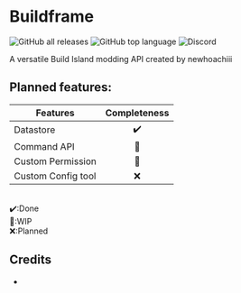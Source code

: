 # Buildframe
![GitHub all releases](https://img.shields.io/github/downloads/Ncursor/buildframe/total?style=for-the-badge&color=%23a4ff94) 
![GitHub top language](https://img.shields.io/github/languages/top/Ncursor/buildframe?style=for-the-badge) 
![Discord](https://img.shields.io/discord/748269562759348304?style=for-the-badge&logo=discord&label=Build%20Island)

A versatile Build Island modding API created by newhoachiii

## Planned features:
|Features          |Completeness|
|------------------|:----------:|
|Datastore         |✔️|
|Command API       |🔨|
|Custom Permission |🔨|
|Custom Config tool|❌|
<br>
✔️:Done <br>
🔨:WIP <br>
❌:Planned <br>

## Credits
-
